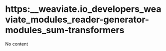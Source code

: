# https:\_\_weaviate.io_developers_weaviate_modules_reader-generator-modules_sum-transformers

No content
